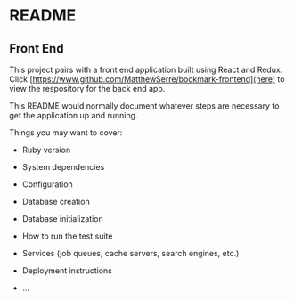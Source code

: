 # README

## Front End

This project pairs with a front end application built using React and Redux.  Click [https://www.github.com/MatthewSerre/bookmark-frontend](here) to view the respository for the back end app.

This README would normally document whatever steps are necessary to get the
application up and running.

Things you may want to cover:

* Ruby version

* System dependencies

* Configuration

* Database creation

* Database initialization

* How to run the test suite

* Services (job queues, cache servers, search engines, etc.)

* Deployment instructions

* ...
